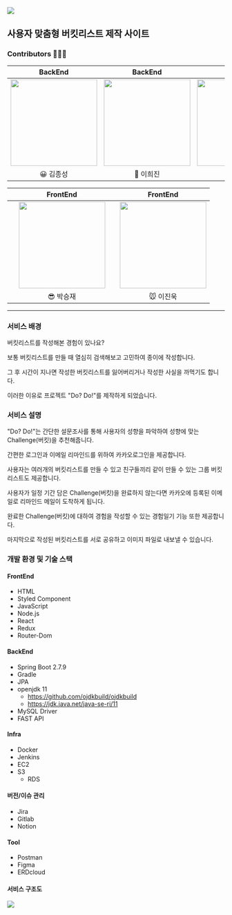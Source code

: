 <img src="https://i.ibb.co/DRS4Zs6/logo.png" />

## 사용자 맞춤형 버킷리스트 제작 사이트



### Contributors 👩‍👧‍👧

|                           BackEnd                            |                           BackEnd                            |                           BackEnd                            |
| :----------------------------------------------------------: | :----------------------------------------------------------: | :----------------------------------------------------------: |
| <img src="https://i.ibb.co/1Qh4BJQ/Image-Pasted-at-2023-4-6-15-29.jpg" height="200px"/> | <img src="https://i.ibb.co/VWXtTnr/Image-Pasted-at-2023-4-6-15-29-2.png" height="200px"/> | <img src="https://i.ibb.co/bB30NK8/Image-Pasted-at-2023-4-6-15-29-1.png" height="200px"/> |
|                           😀 김종성                           |                           💜 이희진                           |                           🍀 염유리                           |

|                           FrontEnd                           |                           FrontEnd                           |
| :----------------------------------------------------------: | :----------------------------------------------------------: |
| <img src="https://i.ibb.co/f8G2CwJ/Kakao-Talk-20230316-184621852.jpg" height="200px"/> | <img src="https://i.ibb.co/3YwdfYz/Image-Pasted-at-2023-4-6-15-29-3.png" height="200px"/> |
| &nbsp;&nbsp;&nbsp;&nbsp;&nbsp;&nbsp;&nbsp;&nbsp;&nbsp;&nbsp;&nbsp;&nbsp;&nbsp;&nbsp;&nbsp;&nbsp;&nbsp;&nbsp;&nbsp;&nbsp;😎 박승재&nbsp;&nbsp;&nbsp;&nbsp;&nbsp;&nbsp;&nbsp;&nbsp;&nbsp;&nbsp;&nbsp;&nbsp;&nbsp;&nbsp;&nbsp;&nbsp;&nbsp;&nbsp;&nbsp;&nbsp; |                           🐭 이진욱                           |



<hr />

### 서비스 배경

버킷리스트를 작성해본 경험이 있나요?

보통 버킷리스트를 만들 때 열심히 검색해보고 고민하여 종이에 작성합니다.

그 후 시간이 지나면 작성한 버킷리스트를 잃어버리거나 작성한 사실을 까먹기도 합니다.

이러한 이유로 프로젝트 "Do? Do!"를 제작하게 되었습니다.



### 서비스 설명

"Do? Do!"는 간단한 설문조사를 통해 사용자의 성향을 파악하여 성향에 맞는 Challenge(버킷)을 추천해줍니다.

간편한 로그인과 이메일 리마인드를 위하여 카카오로그인을 제공합니다.

사용자는 여러개의 버킷리스트를 만들 수 있고 친구들끼리 같이 만들 수 있는 그룹 버킷리스트도 제공합니다.

사용자가 일정 기간 담은 Challenge(버킷)을 완료하지 않는다면 카카오에 등록된 이메일로 리마인드 메일이 도착하게 됩니다.

완료한 Challenge(버킷)에 대하여 경험을 작성할 수 있는 경험일기 기능 또한 제공합니다.

마지막으로 작성된 버킷리스트를 서로 공유하고 이미지 파일로 내보낼 수 있습니다.



### 개발 환경 및 기술 스택

#### FrontEnd

- HTML
- Styled Component
- JavaScript
- Node.js
- React
- Redux
- Router-Dom



#### BackEnd

- Spring Boot 2.7.9
- Gradle
- JPA
- openjdk 11
  - https://github.com/ojdkbuild/ojdkbuild
  - https://jdk.java.net/java-se-ri/11
- MySQL Driver
- FAST API



#### Infra

- Docker
- Jenkins
- EC2
- S3
  - RDS



#### 버전/이슈 관리

- Jira
- Gitlab
- Notion



#### Tool

- Postman
- Figma
- ERDcloud



#### 서비스 구조도

<img src="https://i.ibb.co/VN4MTcz/SSAFY-DODO-1.png" />